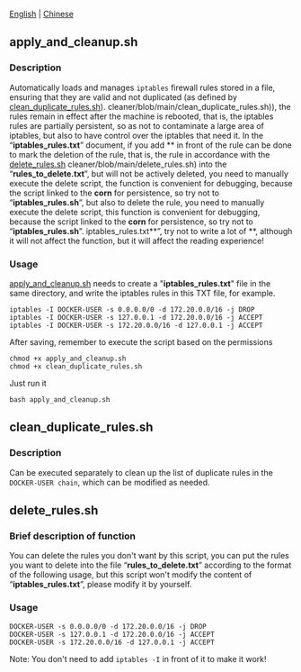 [English](README.md) | [Chinese](README.zh.md)

## apply_and_cleanup.sh 

### Description

Automatically loads and manages `iptables` firewall rules stored in a file, ensuring that they are valid and not duplicated (as defined by [clean_duplicate_rules.sh](https://github.com/Catchabox/iptables-rule-reboot-)). cleaner/blob/main/clean_duplicate_rules.sh)), the rules remain in effect after the machine is rebooted, that is, the iptables rules are partially persistent, so as not to contaminate a large area of iptables, but also to have control over the iptables that need it. In the “**iptables_rules.txt**” document, if you add \*\* in front of the rule can be done to mark the deletion of the rule, that is, the rule in accordance with the [delete_rules.sh](https://github.com/Catchabox/iptables-rule-reboot-) cleaner/blob/main/delete_rules.sh) into the “**rules_to_delete.txt**”, but will not be actively deleted, you need to manually execute the delete script, the function is convenient for debugging, because the script linked to the **corn** for persistence, so try not to “**iptables_rules.sh**”, but also to delete the rule, you need to manually execute the delete script, this function is convenient for debugging, because the script linked to the **corn** for persistence, so try not to “**iptables_rules.sh**”. iptables_rules.txt**”, try not to write a lot of \*\*, although it will not affect the function, but it will affect the reading experience!

### Usage

[apply_and_cleanup.sh](https://github.com/Catchabox/iptables-rule-reboot-cleaner/blob/main/apply_and_cleanup.sh) needs to create a "**iptables_rules.txt**" file in the same directory, and write the iptables rules in this TXT file, for example.

```
iptables -I DOCKER-USER -s 0.0.0.0/0 -d 172.20.0.0/16 -j DROP
iptables -I DOCKER-USER -s 127.0.0.1 -d 172.20.0.0/16 -j ACCEPT
iptables -I DOCKER-USER -s 172.20.0.0/16 -d 127.0.0.1 -j ACCEPT
```

After saving, remember to execute the script based on the permissions

``````
chmod +x apply_and_cleanup.sh
chmod +x clean_duplicate_rules.sh
``````

Just run it

``````
bash apply_and_cleanup.sh
``````

## clean_duplicate_rules.sh

### Description

Can be executed separately to clean up the list of duplicate rules in the `DOCKER-USER chain`, which can be modified as needed.

## delete_rules.sh

### Brief description of function

You can delete the rules you don't want by this script, you can put the rules you want to delete into the file “**rules_to_delete.txt**” according to the format of the following usage, but this script won't modify the content of “**iptables_rules.txt**”, please modify it by yourself.

### Usage

``````
DOCKER-USER -s 0.0.0.0/0 -d 172.20.0.0/16 -j DROP
DOCKER-USER -s 127.0.0.1 -d 172.20.0.0/16 -j ACCEPT
DOCKER-USER -s 172.20.0.0/16 -d 127.0.0.1 -j ACCEPT
``````

Note: You don't need to add `iptables -I` in front of it to make it work!
